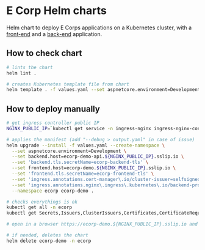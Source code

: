# E Corp Helm charts

Helm chart to deploy E Corps applications on a Kubernetes cluster, with a [front-end](https://github.com/devpro/ecorp-frontend-demo) and a [back-end](https://github.com/devpro/ecorp-backend-demo) application.

## How to check chart

```bash
# lints the chart
helm lint .

# creates Kubernetes template file from chart
helm template . -f values.yaml --set aspnetcore.environment=Development > temp.yaml
```

## How to deploy manually

```bash
# get ingress controller public IP
NGINX_PUBLIC_IP=`kubectl get service -n ingress-nginx ingress-nginx-controller --output jsonpath='{.status.loadBalancer.ingress[0].ip}'`

# applies the manifest (add "--debug > output.yaml" in case of issue)
helm upgrade --install -f values.yaml --create-namespace \
  --set aspnetcore.environment=Development \
  --set backend.host=ecorp-demo-api.${NGINX_PUBLIC_IP}.sslip.io \
  --set 'backend.tls.secretName=ecorp-backend-tls' \
  --set frontend.host=ecorp-demo.${NGINX_PUBLIC_IP}.sslip.io \
  --set 'frontend.tls.secretName=ecorp-frontend-tls' \
  --set 'ingress.annotations.cert-manager\.io/cluster-issuer=selfsigned-cluster-issuer' \
  --set 'ingress.annotations.nginx\.ingress\.kubernetes\.io/backend-protocol="HTTPS"' \
  --namespace ecorp ecorp-demo .

# checks everythings is ok
kubectl get all -n ecorp
kubectl get Secrets,Issuers,ClusterIssuers,Certificates,CertificateRequests,Orders,Challenges -n ecorp

# open in a browser https://ecorp-demo.${NGINX_PUBLIC_IP}.sslip.io and https://ecorp-demo-api.${NGINX_PUBLIC_IP}.sslip.io/swagger

# if needed, deletes the chart
helm delete ecorp-demo -n ecorp
```
